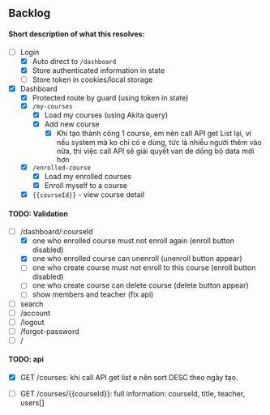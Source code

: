 ## Backlog
#### Short description of what this resolves:
- [ ] Login
    - [x] Auto direct to `/dashboard`
    - [x] Store authenticated information in state
    - [ ] Store token in cookies/local storage

- [x] Dashboard
    - [x] Protected route by guard (using token in state)
    - [x] `/my-courses`
        - [x] Load my courses (using Akita query)
        - [x] Add new course
            - [x] Khi tạo thành công 1 course, em nên call API get List lại, vì nếu system mà ko chỉ có e dùng, tức là nhiều người thêm vào nữa, thì việc call API sẽ giải quyết van de dồng bộ data mới hơn
    - [x] `/enrolled-course`
        - [x] Load my enrolled courses
        - [x] Enroll myself to a course
    - [x] `{{courseId}}` - view course detail

#### TODO: Validation
- [ ] /dashboard/:courseId
    - [x] one who enrolled course must not enroll again (enroll button disabled)
    - [x] one who enrolled course can unenroll (unenroll button appear)
    - [ ] one who create course must not enroll to this course (enroll button disabled)
    - [ ] one who create course can delete course (delete button appear)
    - [ ] show members and teacher (fix api)
- [ ] search
- [ ] /account    
- [ ] /logout
- [ ] /forgot-password
- [ ] /

#### TODO: api
- [x] GET /courses: khi call API get list e nên sort DESC theo ngày tạo.
- [ ] GET /courses/{{courseId}}: full information: courseId, title, teacher, users[]

